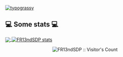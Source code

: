 [![typograssy](https://typograssy.deno.dev/api?text=FR13ndSDP)](https://github.com/kawarimidoll/typograssy)
## 💻 Some stats 💻

<a href="https://github.com/anuraghazra/github-readme-stats">
  <img align="center" src="https://github-readme-stats.vercel.app/api?username=FR13ndSDP&include_all_commits=true&count_private=true&show_icons=true&line_height=20&title_color=7A7ADB&icon_color=2234AE&text_color=D3D3D3&bg_color=0,000000,130F40" />
</a>

<a href="https://github.com/anuraghazra/github-readme-stats">
  <img align="center" src="https://github-readme-stats.vercel.app/api/top-langs/?username=Fr13ndSDP&hide=html&langs_count=6&layout=compact&text_color=daf7dc&bg_color=151515" alt="FR13ndSDP stats">
</a>

<p align="center"><img src="https://profile-counter.glitch.me/{FR13ndSDP}/count.svg" alt="FR13ndSDP :: Visitor's Count" /></p>
